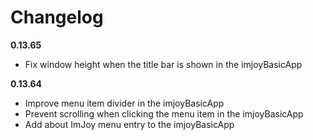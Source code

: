 # Changelog

**0.13.65**
 - Fix window height when the title bar is shown in the imjoyBasicApp

**0.13.64**
 - Improve menu item divider in the imjoyBasicApp
 - Prevent scrolling when clicking the menu item in the imjoyBasicApp
 - Add about ImJoy menu entry to the imjoyBasicApp